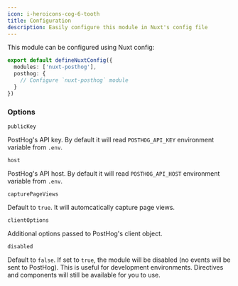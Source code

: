 ```yaml
---
icon: i-heroicons-cog-6-tooth
title: Configuration
description: Easily configure this module in Nuxt's config file
---
```


This module can be configured using Nuxt config:

```typescript [nuxt.config.ts]
export default defineNuxtConfig({
  modules: ['nuxt-posthog'],
  posthog: {
    // Configure `nuxt-posthog` module
  }
})
```

### Options

`publicKey`

PostHog's API key. By default it will read `POSTHOG_API_KEY` environment variable from `.env`.

`host`

PostHog's API host. By default it will read `POSTHOG_API_HOST` environment variable from `.env`.

`capturePageViews`

Default to `true`. It will automcatically capture page views.

`clientOptions`

Additional options passed to PostHog's client object.

`disabled`

Default to `false`. If set to `true`, the module will be disabled (no events will be sent to PostHog).
This is useful for development environments. Directives and components will still be available for you to use.
